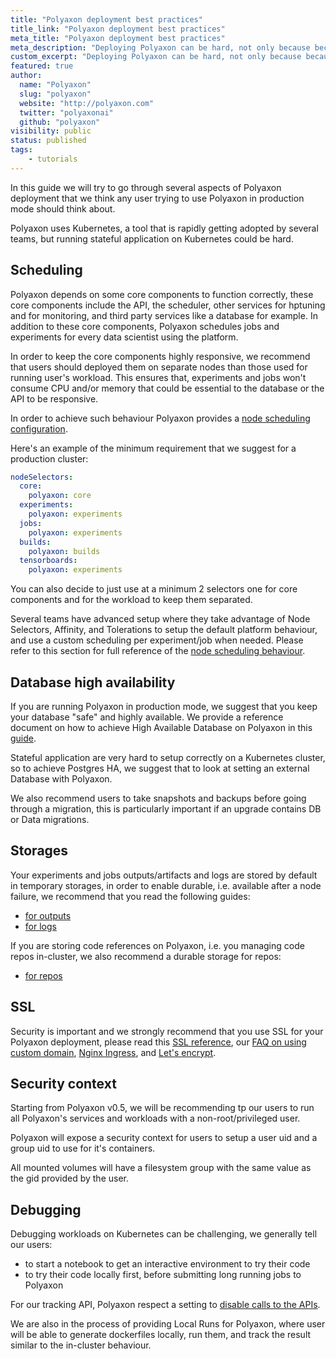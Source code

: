 ```yaml
---
title: "Polyaxon deployment best practices"
title_link: "Polyaxon deployment best practices"
meta_title: "Polyaxon deployment best practices"
meta_description: "Deploying Polyaxon can be hard, not only because because it requires using Kubernetes a tool that is not yet fully used by several teams, but also because it is a stateful application."
custom_excerpt: "Deploying Polyaxon can be hard, not only because because it requires using Kubernetes a tool that is not yet fully used by several teams, but also because it is a stateful application."
featured: true
author:
  name: "Polyaxon"
  slug: "polyaxon"
  website: "http://polyaxon.com"
  twitter: "polyaxonai"
  github: "polyaxon"
visibility: public
status: published
tags:
    - tutorials
---
```


In this guide we will try to go through several aspects of Polyaxon deployment that we think any user trying to use Polyaxon in production mode should think about.

Polyaxon uses Kubernetes, a tool that is rapidly getting adopted by several teams, but running stateful application on Kubernetes could be hard.

## Scheduling

Polyaxon depends on some core components to function correctly, these core components include the API, the scheduler, other services for hptuning and for monitoring, 
and third party services like a database for example. In addition to these core components, Polyaxon schedules jobs and experiments for every data scientist using the platform.

In order to keep the core components highly responsive, we recommend that users should deployed them on separate nodes than those used for running user's workload. 
This ensures that, experiments and jobs won't consume CPU and/or memory that could be essential to the database or the API to be responsive.

In order to achieve such behaviour Polyaxon provides a [node scheduling configuration](/configuration/custom-node-scheduling/).

Here's an example of the minimum requirement that we suggest for a production cluster:

```yaml
nodeSelectors:
  core:
    polyaxon: core
  experiments:
    polyaxon: experiments
  jobs:
    polyaxon: experiments
  builds:
    polyaxon: builds
  tensorboards:
    polyaxon: experiments
```

You can also decide to just use at a minimum 2 selectors one for core components and for the workload to keep them separated.

Several teams have advanced setup where they take advantage of Node Selectors, Affinity, and Tolerations to setup the default platform behaviour, 
and use a custom scheduling per experiment/job when needed. Please refer to this section for full reference of the [node scheduling behaviour](/configuration/custom-node-scheduling/).

## Database high availability

If you are running Polyaxon in production mode, we suggest that you keep your database "safe" and highly available. 
We provide a reference document on how to achieve High Available Database on Polyaxon in this [guide](/configuration/postgresql-ha/).

Stateful application are very hard to setup correctly on a Kubernetes cluster, so to achieve Postgres HA, we suggest that to look at setting an external Database with Polyaxon.

We also recommend users to take snapshots and backups before going through a migration, this is particularly important if an upgrade contains DB or Data migrations.

## Storages

Your experiments and jobs outputs/artifacts and logs are stored by default in temporary storages, in order to enable durable, i.e. available after a node failure, we recommend that you read the following guides:
  * [for outputs](/configuration/custom-outputs-storage/)
  * [for logs](/configuration/custom-logs-storage/)

If you are storing code references on Polyaxon, i.e. you managing code repos in-cluster, we also recommend a durable storage for repos:
  * [for repos](/configuration/custom-repos-storage/)

## SSL

Security is important and we strongly recommend that you use SSL for your Polyaxon deployment, please read this [SSL reference](/configuration/ssl/), 
our [FAQ on using custom domain](/faq/use-custom-domain/), [Nginx Ingress](/integrations/nginx/), and [Let's encrypt](/integrations/letsencrypt/). 

## Security context

Starting from Polyaxon v0.5, we will be recommending tp our users to run all Polyaxon's services and workloads with a non-root/privileged user.

Polyaxon will expose a security context for users to setup a user uid and a group uid to use for it's containers.

All mounted volumes will have a filesystem group with the same value as the gid provided by the user. 

## Debugging

Debugging workloads on Kubernetes can be challenging, we generally tell our users:

 * to start a notebook to get an interactive environment to try their code
 * to try their code locally first, before submitting long running jobs to Polyaxon

For our tracking API, Polyaxon respect a setting to [disable calls to the APIs](/references/polyaxon-tracking-api/#disabling-polyaxon-tracking-without-changing-the-code).

We are also in the process of providing Local Runs for Polyaxon, where user will be able to generate dockerfiles locally, run them, and track the result similar to the in-cluster behaviour.


